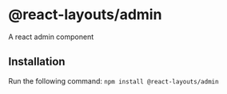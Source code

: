 # @react-layouts/admin
A react admin component
## Installation
Run the following command:
`npm install @react-layouts/admin`